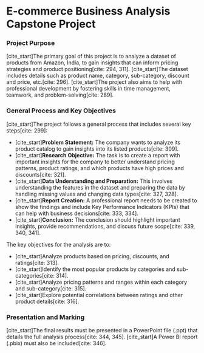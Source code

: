 # E-commerce Business Analysis Capstone Project

### Project Purpose

[cite_start]The primary goal of this project is to analyze a dataset of products from Amazon, India, to gain insights that can inform pricing strategies and product positioning[cite: 294, 311]. [cite_start]The dataset includes details such as product name, category, sub-category, discount and price, etc.[cite: 296]. [cite_start]The project also aims to help with professional development by fostering skills in time management, teamwork, and problem-solving[cite: 289].

### General Process and Key Objectives

[cite_start]The project follows a general process that includes several key steps[cite: 299]:

* [cite_start]**Problem Statement:** The company wants to analyze its product catalog to gain insights into its listed products[cite: 309].
* [cite_start]**Research Objective:** The task is to create a report with important insights for the company to better understand pricing patterns, product ratings, and which products have high prices and discounts[cite: 321].
* [cite_start]**Data Understanding and Preparation:** This involves understanding the features in the dataset and preparing the data by handling missing values and changing data types[cite: 327, 328].
* [cite_start]**Report Creation:** A professional report needs to be created to show the findings and include Key Performance Indicators (KPIs) that can help with business decisions[cite: 333, 334].
* [cite_start]**Conclusion:** The conclusion should highlight important insights, provide recommendations, and discuss future scope[cite: 339, 340, 341].

The key objectives for the analysis are to:

* [cite_start]Analyze products based on pricing, discounts, and ratings[cite: 313].
* [cite_start]Identify the most popular products by categories and sub-categories[cite: 314].
* [cite_start]Analyze pricing patterns and ranges within each category and sub-category[cite: 315].
* [cite_start]Explore potential correlations between ratings and other product details[cite: 316].

### Presentation and Marking

[cite_start]The final results must be presented in a PowerPoint file (.ppt) that details the full analysis process[cite: 344, 345]. [cite_start]A Power BI report (.pbix) must also be included[cite: 346].
